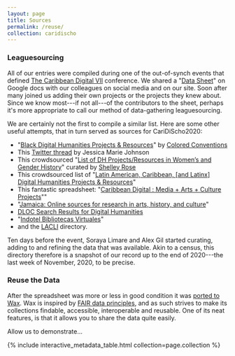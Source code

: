 ```yaml
---
layout: page
title: Sources
permalink: /reuse/
collection: caridischo
---
```


### Leaguesourcing

All of our entries were compiled during one of the out-of-synch events that defined [The Caribbean Digital VII](http://caribbeandigitalnyc.net/2020/directory/) conference. We shared a "[Data Sheet](https://docs.google.com/spreadsheets/d/1PfgI0GrQR60gwRFVIZmZtWae9JyAMpZNFOZRe5xsMsg/edit#gid=0)" on Google docs with our colleagues on social media and on our site. Soon after many joined us adding their own projects or the projects they knew about. Since we know most---if not all---of the contributors to the sheet, perhaps it's more appropriate to call our method of data-gathering leaguesourcing.

We are certainly not the first to compile a similar list. Here are some other useful attempts, that in turn served as sources for CariDiScho2020:

- "[Black Digital Humanities Projects & Resources](https://docs.google.com/document/d/1rZwucjyAAR7QiEZl238_hhRPXo5-UKXt2_KCrwPZkiQ/edit#heading=h.lfar8xoosxqv)" by [Colored Conventions](https://twitter.com/CCP_org)
- This [Twitter thread](https://twitter.com/jmjafrx/status/1285202367605022720) by Jessica Marie Johnson
- This crowdsourced "[List of DH Projects/Resources in Women’s and Gender History](https://docs.google.com/document/d/1u-5vO2oQDUcqcBkvK9BUlzOPYxIPFZxXgC1quUZv37c/edit)" curated by [Shelley Rose](https://twitter.com/shelleyerose)
- This crowdsourced list of "[Latin American, Caribbean, \[and Latinx\] Digital Humanities Projects & Resources](https://docs.google.com/document/d/1JE5s77JETxUC6Qx_ZOd7aiRxfr2WBPNDweTemJGcYT8/edit#heading=h.epa9pw1nzaoj)"
- This fantastic spreadsheet: "[Caribbean Digital : Media + Arts + Culture Projects](https://docs.google.com/spreadsheets/d/1_v7LmyvN7Xwgev0Fqhs22gzUxraB5sZoZ9amF8G2cxE/edit#gid=0)""
- "[Jamaica: Online sources for research in arts, history, and culture](https://crln.acrl.org/index.php/crlnews/article/view/9496/10780)"
- [DLOC Search Results for Digital Humanities](https://dloc.com/results/?t=digital%20humanities)
- "[Indotel Bibliotecas Virtuales](http://cti.indotel.gob.do/bibliotecas-virtuales/)"
- and the [LACLI](https://salalm.org/lane/lacli/) directory.


Ten days before the event, Soraya Limare and Alex Gil started curating, adding to and refining the data that was available. Akin to a census, this directory therefore is a snapshot of our record up to the end of 2020---the last week of November, 2020, to be precise. 

### Reuse the Data

After the spreadsheet was more or less in good condition it was [ported to Wax](https://minicomp.github.io/wax/). Wax is inspired by [FAIR data principles](https://journal.code4lib.org/articles/13427), and as such strives to make its collections findable, accessible, interoperable and reusable. One of its neat features, is that it allows you to share the data quite easily. 

Allow us to demonstrate...


{% include interactive_metadata_table.html collection=page.collection %}
